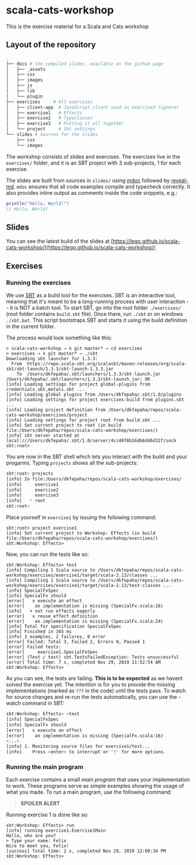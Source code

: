 # scala-cats-workshop
This is the exercise material for a Scala and Cats workshop


## Layout of the repository

```bash
.
├── docs # the compiled slides, available on the github page
│   ├── _assets
│   ├── css
│   ├── images
│   ├── js
│   ├── lib
│   └── plugin
├── exercises     # All exercises
│   ├── client-app  # JavaScript client used in exercise3 (ignore)
│   ├── exercise1   # Effects
│   ├── exercise2   # Typeclasses 
│   ├── exercise3   # Putting it all together
│   └── project     # Sbt settings     
└── slides # Sources for the slides
    ├── css
    └── images
```

The workshop consists of slides and exercises. The exercises live in the `exercises/` folder, and it is an SBT project with 3 sub-projects, 1 for each exercise.

The slides are built from sources in `slides/` using [mdoc](https://scalameta.org/mdoc/) followed by [reveal-md](https://github.com/webpro/reveal-md). `mdoc` ensures that all code examples compile and typecheck correctly. It also provides inline output as comments inside the code snippets, e.g.:

```scala
println("Hello, World!")
// Hello, World!
```

## Slides

You can see the latest build of the slides at [https://lego.github.io/scala-cats-workshop/](https://lego.github.io/scala-cats-workshop/)

## Exercises

### Running the exercises

We use [SBT](https://www.scala-sbt.org/) as a build tool for the exercises. 
SBT is an interactive tool, meaning that it's meant to be a long-running process with user interaction -- it is NOT a batch tool. To start SBT, go into the root folder `./exercises/` (root folder contains `build.sbt` file). Once there, run `./sbt` or on windows `./sbt.bat`.
This script bootstraps SBT and starts it using the build definition in the current folder.

The process would look something like this:

```
> scala-cats-workshop → λ git master* → cd exercises
> exercises → λ git master* → ./sbt
Downloading sbt launcher for 1.3.3:
  From  https://repo.scala-sbt.org/scalasbt/maven-releases/org/scala-sbt/sbt-launch/1.3.3/sbt-launch-1.3.3.jar
    To  /Users/dkfepaha/.sbt/launchers/1.3.3/sbt-launch.jar
/Users/dkfepaha/.sbt/launchers/1.3.3/sbt-launch.jar: OK
[info] Loading settings for project global-plugins from credentials.sbt,metals.sbt ...
[info] Loading global plugins from /Users/dkfepaha/.sbt/1.0/plugins
[info] Loading settings for project exercises-build from plugins.sbt ...
[info] Loading project definition from /Users/dkfepaha/repos/scala-cats-workshop/exercises/project
[info] Loading settings for project root from build.sbt ...
[info] Set current project to root (in build file:/Users/dkfepaha/repos/scala-cats-workshop/exercises/)
[info] sbt server started at local:///Users/dkfepaha/.sbt/1.0/server/4cc4076b16db6d46d32f/sock
sbt:root>
```

You are now in the SBT shell which lets you interact with the build and your progarms. Typing `projects` shows all the sub-projects:

```bash
sbt:root> projects
[info] In file:/Users/dkfepaha/repos/scala-cats-workshop/exercises/
[info] 	   exercise1
[info] 	   exercise2
[info] 	   exercise3
[info] 	 * root
sbt:root>
```

Place yourself in `exercise1` by issuing the following command:

```
sbt:root> project exercise1
[info] Set current project to Workshop: Effects (in build file:/Users/dkfepaha/repos/scala-cats-workshop/exercises/)
sbt:Workshop: Effects>
```

Now, you can run the tests like so:

```
sbt:Workshop: Effects> test
[info] Compiling 1 Scala source to /Users/dkfepaha/repos/scala-cats-workshop/exercises/exercise1/target/scala-2.13/classes ...
[info] Compiling 1 Scala source to /Users/dkfepaha/repos/scala-cats-workshop/exercises/exercise1/target/scala-2.13/test-classes ...
[info] SpecialFxSpec
[info] SpecialFx should
[error]   x execute an effect
[error]    an implementation is missing (SpecialFx.scala:16)
[info]   + not run effects eagerly
[error]   x reuse effect definition
[error]    an implementation is missing (SpecialFx.scala:24)
[info] Total for specification SpecialFxSpec
[info] Finished in 165 ms
[info] 3 examples, 2 failures, 0 error
[error] Failed: Total 3, Failed 2, Errors 0, Passed 1
[error] Failed tests:
[error] 	exercise1.SpecialFxSpec
[error] (Test / test) sbt.TestsFailedException: Tests unsuccessful
[error] Total time: 7 s, completed Nov 29, 2019 11:52:54 AM
sbt:Workshop: Effects>
```

As you can see, the tests are failing. **This is to be expected** as we havent solved the exercise yet. 
The intention is for you to provide the missing implementations (marked as `???` in the code) until the tests pass.
To watch for source changes and re-run the tests automatically, you can use the `~` watch command in SBT:

```bash
sbt:Workshop: Effects> ~test
[info] SpecialFxSpec
[info] SpecialFx should
[error]   x execute an effect
[error]    an implementation is missing (SpecialFx.scala:16)
<...>
[info] 1. Monitoring source files for exercise1/test...
[info]    Press <enter> to interrupt or '?' for more options.
```

### Running the main program 

Each exercise contains a small _main program_ that uses your implementation to work.
These programs serve as simple examples showing the usage of what you made. To run a main program, use the following command:

> **SPOILER ALERT**

Running exercise 1 is done like so:

```
sbt:Workshop: Effects> run
[info] running exercise1.Exercise1Main
Hello, who are you?
> Type your name: Felix
Nice to meet you, Felix!
[success] Total time: 2 s, completed Nov 29, 2019 12:09:34 PM
sbt:Workshop: Effects>
```
